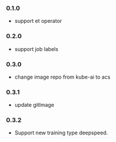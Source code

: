 ### 0.1.0

* support et operator

### 0.2.0

* support job labels

### 0.3.0

* change image repo from kube-ai to acs

### 0.3.1

* update gitImage

### 0.3.2

* Support new training type deepspeed.
